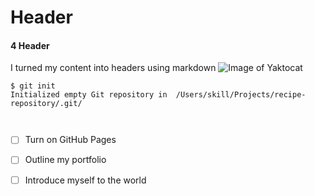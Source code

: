 # Header
#### 4 Header

I turned my content into headers using markdown
![Image of Yaktocat](https://octodex.github.com/images/yaktocat.png)

```
$ git init
Initialized empty Git repository in  /Users/skill/Projects/recipe-repository/.git/



```
- [ ] Turn on GitHub Pages
- [ ] Outline my portfolio
- [ ] Introduce myself to the world


```

